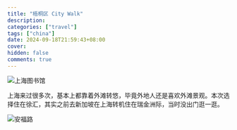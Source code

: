 ```yaml
---
title: "梧桐区 City Walk"
description:
categories: ["travel"]
tags: ["china"]
date: 2024-09-18T21:59:43+08:00
cover:
hidden: false
comments: true
---
```


![上海图书馆](https://static.fatesinger.com/2024/09/85n2e5lqf5h9lvbx.jpg)

上海来过很多次，基本上都靠着外滩转悠，毕竟外地人还是喜欢外滩景观。本次选择住在徐汇，其实之前去新加坡在上海转机住在瑞金洲际，当时没出门逛一逛。

![安福路](https://static.fatesinger.com/2024/09/jzulsvh3rkwwhrps.jpg)
